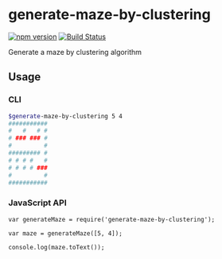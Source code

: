 # generate-maze-by-clustering

[![npm version](https://badge.fury.io/js/generate-maze-by-clustering.svg)](http://badge.fury.io/js/generate-maze-by-clustering)
[![Build Status](https://travis-ci.org/kjirou/generate-maze-by-clustering.svg?branch=master)](https://travis-ci.org/kjirou/generate-maze-by-clustering)

Generate a maze by clustering algorithm


## Usage
### CLI
```bash
$generate-maze-by-clustering 5 4
###########
#   #   # #
# ### ### #
#         #
######### #
# # # #   #
# # # # ###
#         #
###########
```

### JavaScript API
```
var generateMaze = require('generate-maze-by-clustering');

var maze = generateMaze([5, 4]);

console.log(maze.toText());
```
